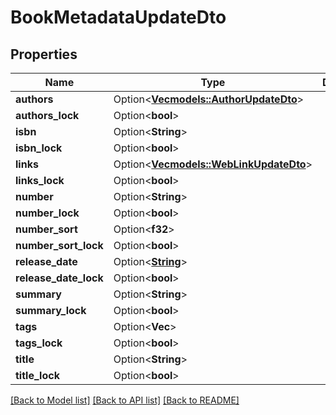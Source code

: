 # BookMetadataUpdateDto

## Properties

Name | Type | Description | Notes
------------ | ------------- | ------------- | -------------
**authors** | Option<[**Vec<models::AuthorUpdateDto>**](AuthorUpdateDto.md)> |  | [optional]
**authors_lock** | Option<**bool**> |  | [optional]
**isbn** | Option<**String**> |  | [optional]
**isbn_lock** | Option<**bool**> |  | [optional]
**links** | Option<[**Vec<models::WebLinkUpdateDto>**](WebLinkUpdateDto.md)> |  | [optional]
**links_lock** | Option<**bool**> |  | [optional]
**number** | Option<**String**> |  | [optional]
**number_lock** | Option<**bool**> |  | [optional]
**number_sort** | Option<**f32**> |  | [optional]
**number_sort_lock** | Option<**bool**> |  | [optional]
**release_date** | Option<[**String**](string.md)> |  | [optional]
**release_date_lock** | Option<**bool**> |  | [optional]
**summary** | Option<**String**> |  | [optional]
**summary_lock** | Option<**bool**> |  | [optional]
**tags** | Option<**Vec<String>**> |  | [optional]
**tags_lock** | Option<**bool**> |  | [optional]
**title** | Option<**String**> |  | [optional]
**title_lock** | Option<**bool**> |  | [optional]

[[Back to Model list]](../README.md#documentation-for-models) [[Back to API list]](../README.md#documentation-for-api-endpoints) [[Back to README]](../README.md)


